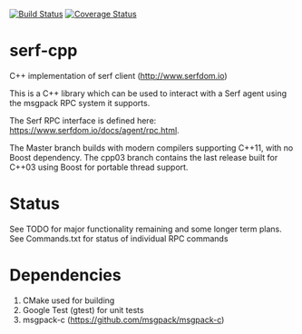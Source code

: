 [![Build Status](https://travis-ci.org/CJLove/serf-cpp.svg?branch=master)](https://travis-ci.org/CJLove/serf-cpp) 
[![Coverage Status](https://coveralls.io/repos/github/CJLove/serf-cpp/badge.svg?branch=master)](https://coveralls.io/github/CJLove/serf-cpp?branch=master)


# serf-cpp
C++ implementation of serf client (http://www.serfdom.io)

This is a C++ library which can be used to interact with a Serf agent
using the msgpack RPC system it supports.

The Serf RPC interface is defined here:
https://www.serfdom.io/docs/agent/rpc.html.

The Master branch builds with modern compilers supporting C++11, with
no Boost dependency.  The cpp03 branch contains the last release built
for C++03 using Boost for portable thread support.

# Status
See TODO for major functionality remaining and some longer term plans.
See Commands.txt for status of individual RPC commands

# Dependencies

1. CMake used for building
2. Google Test (gtest) for unit tests
3. msgpack-c (https://github.com/msgpack/msgpack-c)


